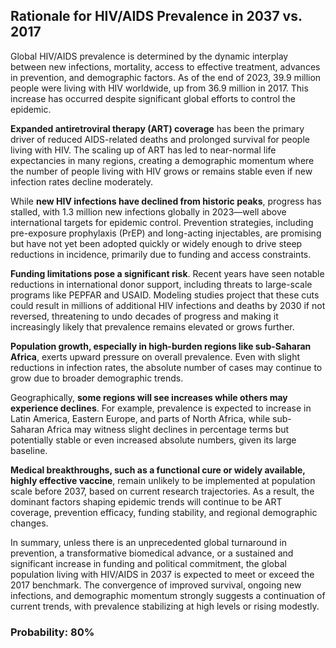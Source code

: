 ## Rationale for HIV/AIDS Prevalence in 2037 vs. 2017

Global HIV/AIDS prevalence is determined by the dynamic interplay between new infections, mortality, access to effective treatment, advances in prevention, and demographic factors. As of the end of 2023, 39.9 million people were living with HIV worldwide, up from 36.9 million in 2017. This increase has occurred despite significant global efforts to control the epidemic.

**Expanded antiretroviral therapy (ART) coverage** has been the primary driver of reduced AIDS-related deaths and prolonged survival for people living with HIV. The scaling up of ART has led to near-normal life expectancies in many regions, creating a demographic momentum where the number of people living with HIV grows or remains stable even if new infection rates decline moderately.

While **new HIV infections have declined from historic peaks**, progress has stalled, with 1.3 million new infections globally in 2023—well above international targets for epidemic control. Prevention strategies, including pre-exposure prophylaxis (PrEP) and long-acting injectables, are promising but have not yet been adopted quickly or widely enough to drive steep reductions in incidence, primarily due to funding and access constraints.

**Funding limitations pose a significant risk**. Recent years have seen notable reductions in international donor support, including threats to large-scale programs like PEPFAR and USAID. Modeling studies project that these cuts could result in millions of additional HIV infections and deaths by 2030 if not reversed, threatening to undo decades of progress and making it increasingly likely that prevalence remains elevated or grows further.

**Population growth, especially in high-burden regions like sub-Saharan Africa**, exerts upward pressure on overall prevalence. Even with slight reductions in infection rates, the absolute number of cases may continue to grow due to broader demographic trends.

Geographically, **some regions will see increases while others may experience declines**. For example, prevalence is expected to increase in Latin America, Eastern Europe, and parts of North Africa, while sub-Saharan Africa may witness slight declines in percentage terms but potentially stable or even increased absolute numbers, given its large baseline.

**Medical breakthroughs, such as a functional cure or widely available, highly effective vaccine**, remain unlikely to be implemented at population scale before 2037, based on current research trajectories. As a result, the dominant factors shaping epidemic trends will continue to be ART coverage, prevention efficacy, funding stability, and regional demographic changes.

In summary, unless there is an unprecedented global turnaround in prevention, a transformative biomedical advance, or a sustained and significant increase in funding and political commitment, the global population living with HIV/AIDS in 2037 is expected to meet or exceed the 2017 benchmark. The convergence of improved survival, ongoing new infections, and demographic momentum strongly suggests a continuation of current trends, with prevalence stabilizing at high levels or rising modestly.

### Probability: 80%